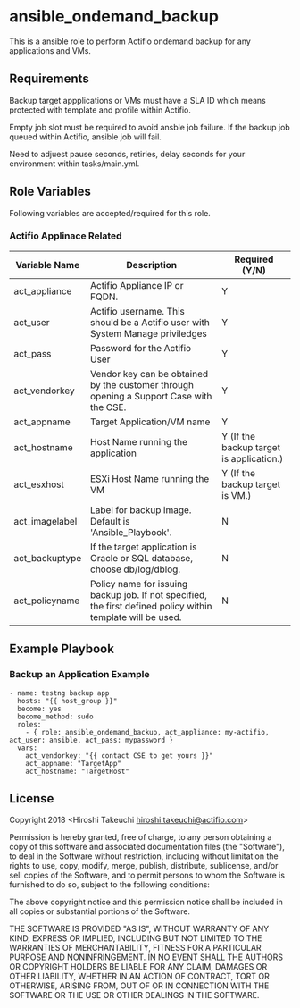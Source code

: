 ansible_ondemand_backup
======================

This is a ansible role to perform Actifio ondemand backup for any applications and VMs.

Requirements
--------------

Backup target appplications or VMs must have a SLA ID which means protected with template and profile within Actifio.

Empty job slot must be required to avoid ansble job failure. If the backup job queued within Actifio, ansible job will fail.

Need to adjuest pause seconds, retiries, delay seconds for your environment within tasks/main.yml.


Role Variables
--------------

Following variables are accepted/required for this role. 

### Actifio Applinace Related 

| Variable Name    | Description | Required (Y/N) |
|------------------|---|---|
| act_appliance    | Actifio Appliance IP or FQDN. | Y               |
| act_user         | Actifio username. This should be a Actifio user with System Manage priviledges | Y
| act_pass         | Password for the Actifio User | Y
| act_vendorkey    | Vendor key can be obtained by the customer through opening a Support Case with the CSE. | Y
| act_appname 	   | Target Application/VM name | Y
| act_hostname     | Host Name running the application | Y (If the backup target is application.)
| act_esxhost      | ESXi Host Name running the VM | Y (If the backup target is VM.)
| act_imagelabel   | Label for backup image. Default is 'Ansible_Playbook'. | N
| act_backuptype   | If the target application is Oracle or SQL database, choose db/log/dblog. | N
| act_policyname   | Policy name for issuing backup job. If not specified, the first defined policy within template will be used. | N


Example Playbook
----------------

### Backup an Application Example

```
- name: testng backup app
  hosts: "{{ host_group }}"
  become: yes
  become_method: sudo
  roles:
    - { role: ansible_ondemand_backup, act_appliance: my-actifio, act_user: ansible, act_pass: mypassword }
  vars:
    act_vendorkey: "{{ contact CSE to get yours }}"
    act_appname: "TargetApp"
    act_hostname: "TargetHost"

```


License
-------

Copyright 2018 <Hiroshi Takeuchi hiroshi.takeuchi@actifio.com>

Permission is hereby granted, free of charge, to any person obtaining a copy of this software and associated documentation files (the "Software"), to deal in the Software without restriction, including without limitation the rights to use, copy, modify, merge, publish, distribute, sublicense, and/or sell copies of the Software, and to permit persons to whom the Software is furnished to do so, subject to the following conditions:

The above copyright notice and this permission notice shall be included in all copies or substantial portions of the Software.

THE SOFTWARE IS PROVIDED "AS IS", WITHOUT WARRANTY OF ANY KIND, EXPRESS OR IMPLIED, INCLUDING BUT NOT LIMITED TO THE WARRANTIES OF MERCHANTABILITY, FITNESS FOR A PARTICULAR PURPOSE AND NONINFRINGEMENT. IN NO EVENT SHALL THE AUTHORS OR COPYRIGHT HOLDERS BE LIABLE FOR ANY CLAIM, DAMAGES OR OTHER LIABILITY, WHETHER IN AN ACTION OF CONTRACT, TORT OR OTHERWISE, ARISING FROM, OUT OF OR IN CONNECTION WITH THE SOFTWARE OR THE USE OR OTHER DEALINGS IN THE SOFTWARE.
